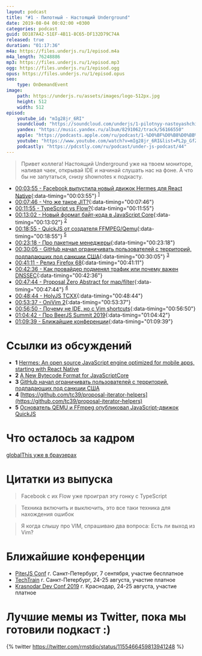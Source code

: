 ```yaml
---
layout: podcast
title: "#1 - Пилотный - Настоящий Underground"
date: 2019-08-04 00:02:00 +0300
categories: podcast
guid: DD187A42-51EF-4B11-8C65-DF132D79C74A
released: true
duration: "01:17:36"
m4a: https://files.underjs.ru/1/episod.m4a
m4a_length: 76248886
mp3: https://files.underjs.ru/1/episod.mp3
ogg: https://files.underjs.ru/1/episod.ogg
opus: https://files.underjs.ru/1/episod.opus
seo:
    type: OnDemandEvent
image:
    path: https://underjs.ru/assets/images/logo-512px.jpg
    height: 512
    width: 512
episod:
    youtube_id: "mIg28jr_6RI"
    soundcloud: "https://soundcloud.com/underjs/1-pilotnyy-nastoyashchiy-underground-2"
    yandex: "https://music.yandex.ru/album/8291062/track/56166550"
    apple: "https://podcasts.apple.com/ru/podcast/1-%D0%BF%D0%B8%D0%BB%D0%BE%D1%82%D0%BD%D1%8B%D0%B9-%D0%BD%D0%B0%D1%81%D1%82%D0%BE%D1%8F%D1%89%D0%B8%D0%B9-underground/id1475405773?i=1000446094607"
    youtube: "https://www.youtube.com/watch?v=mIg28jr_6RI&list=PL2p_GfZz-_1OWXrKUZRBc8LzMz5FJNXW7"
    podcastly: "https://pdcstly.com/ru/podcast/under-js-podcast/44"
---
```


> Привет коллега! Настоящий Underground уже на твоем мониторе, наливая чаек, открывай IDE и начинай слушать нас на фоне. А что бы не запутаться, снизу shownotes к подкасту.

- [00:03:55 - Facebook выпустила новый движок Hermes для React Native](#){:data-timing="00:03:55"} <sup>[1](#note1)</sup>
- [00:07:46 - Что же такое JIT?](#){:data-timing="00:07:46"}
- [00:11:55 - TypeScript vs Flow?](#){:data-timing="00:11:55"}
- [00:13:02 - Новый формат байт-кода в JavaScript Core](#){:data-timing="00:13:02"} <sup>[2](#note2)</sup>
- [00:18:55 - QuickJS от создателя FFMPEG/Qemu](#){:data-timing="00:18:55"} <sup>[5](#note5)</sup>
- [00:23:18 - Про пакетные менеджеры](#){:data-timing="00:23:18"}
- [00:30:05 - GitHub начал ограничивать пользователей с территорий, подпадающих под санкции США](#){:data-timing="00:30:05"} <sup>[3](#note4)</sup>
- [00:41:11 - Релиз Firefox 68](#){:data-timing="00:41:11"}
- [00:42:36 - Как провайдер подменял трафик или почему важен DNSSEC](#){:data-timing="00:42:36"}
- [00:47:44 - Proposal Zero Abstract for map/filter](#){:data-timing="00:47:44"} <sup>[4](#note4)</sup>
- [00:48:44 - HolyJS TCXX](#){:data-timing="00:48:44"}
- [00:53:37 - OniVim 2](#){:data-timing="00:53:37"}
- [00:56:50 - Почему не IDE, но с Vim shortcuts](#){:data-timing="00:56:50"}
- [01:04:42 - Про BeerJS Summit 2019](#){:data-timing="01:04:42"}
- [01:09:39 - Ближайшие конференции](#){:data-timing="01:09:39"}

# Ссылки из обсуждений

- <b id="note1">1</b> [Hermes: An open source JavaScript engine optimized for mobile apps, starting with React Native](https://code.fb.com/android/hermes/)
- <b id="note2">2</b> [A New Bytecode Format for JavaScriptCore](https://webkit.org/blog/9329/a-new-bytecode-format-for-javascriptcore/)
- <b id="note3">3</b> [GitHub начал ограничивать пользователей с территорий, подпадающих под санкции США](https://www.opennet.ru/opennews/art.shtml?num=51180)
- <b id="note4">4</b> [https://github.com/tc39/proposal-iterator-helpers](https://github.com/tc39/proposal-iterator-helpers)
- <b id="note5">5</b> [Основатель QEMU и FFmpeg опубликовал JavaScript-движок QuickJS](https://www.opennet.ru/opennews/art.shtml?num=51079)

# Что осталось за кадром

[globalThis уже в браузерах](https://v8.dev/features/globalthis)

# Цитатки из выпуска

> Facebook с их Flow уже проиграл эту гонку с TypeScript

> Техника включить и выключить, это все таки техника для нахождения ошибок

> Я когда слышу про VIM, спрашиваю два вопроса: Есть ли выход из Vim?

# Ближайшие конференции

- [PiterJS Conf](https://conf.piterjs.org/) г. Санкт-Петербург, 7 сентября, участие бесплатное
- [TechTrain](https://techtrain.ru/) г. Санкт-Петербург, 24-25 августа, участие платное
- [Krasnodar Dev Conf 2019](https://krd.dev/events/14) г. Краснодар, 24-25 августа, участие платное

# Лучшие мемы из Twitter, пока мы готовили подкаст :)

{% twitter https://twitter.com/rmstdio/status/1155466459813941248 %}

